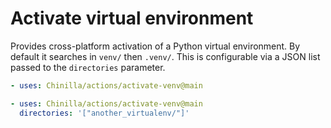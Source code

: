 # Activate virtual environment

Provides cross-platform activation of a Python virtual environment.
By default it searches in `venv/` then `.venv/`.
This is configurable via a JSON list passed to the `directories` parameter.

```yaml
- uses: Chinilla/actions/activate-venv@main
```

```yaml
- uses: Chinilla/actions/activate-venv@main
  directories: '["another_virtualenv/"]'
```
